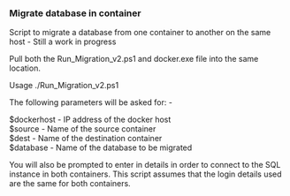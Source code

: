 ### Migrate database in container
Script to migrate a database from one container to another on the same host - Still a work in progress

Pull both the Run_Migration_v2.ps1 and docker.exe file into the same location.

Usage ./Run_Migration_v2.ps1

The following parameters will be asked for: -

$dockerhost     - IP address of the docker host 
<br>
$source         - Name of the source container
<br>
$dest           - Name of the destination container
<br>
$database       - Name of the database to be migrated

You will also be prompted to enter in details in order to connect to the SQL instance in both containers. This script assumes that the login details used are the same for both containers.

